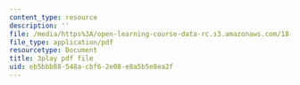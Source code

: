 ```yaml
---
content_type: resource
description: ''
file: /media/https%3A/open-learning-course-data-rc.s3.amazonaws.com/18-01sc-single-variable-calculus-fall-2010/eb5bbb88548acbf62e08e8a5b5e8ea2f_wOHrNt9ScYs.pdf
file_type: application/pdf
resourcetype: Document
title: 3play pdf file
uid: eb5bbb88-548a-cbf6-2e08-e8a5b5e8ea2f
---
```


